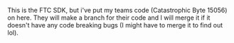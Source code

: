 This is the FTC SDK, but i've put my teams code (Catastrophic Byte 15056) on here. They will make a branch for their code and I will merge it if it doesn't have any code breaking bugs (I might have to merge it to find out lol). 